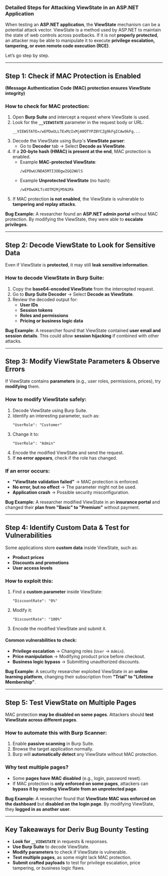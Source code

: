 ### **Detailed Steps for Attacking ViewState in an ASP.NET Application**

When testing an **ASP.NET application**, the **ViewState** mechanism can be a potential attack vector. ViewState is a method used by ASP.NET to maintain the state of web controls across postbacks. If it is not **properly protected**, an attacker may be able to manipulate it to execute **privilege escalation, tampering, or even remote code execution (RCE)**.

Let’s go step by step.

---

## **Step 1: Check if MAC Protection is Enabled**
**(Message Authentication Code (MAC) protection ensures ViewState integrity)**

### **How to check for MAC protection:**
1. Open **Burp Suite** and intercept a request where ViewState is used.
2. Look for the **`__VIEWSTATE`** parameter in the request body or URL:
   ```
   __VIEWSTATE=/wEPDwULLTExMzIxMjA0OTYPZBYCZg9kFgICAw9kFg...
   ```
3. Decode the ViewState using Burp's **ViewState parser**:
   - Go to **Decoder** tab → Select **Decode as ViewState**.
4. If a **20-byte hash (HMAC) is present at the end**, MAC protection is enabled.
   - Example **MAC-protected ViewState**:
     ```
     /wEPDwUJNDA5MTI3ODgwZGQ2WUlS
     ```
   - Example **Unprotected ViewState** (no hash):
     ```
     /wEPDwUKLTc4OTM2MjM5N2Rk
     ```
5. If MAC protection **is not enabled**, the ViewState is vulnerable to **tampering and replay attacks**.

**Bug Example:**
A researcher found an **ASP.NET admin portal** without MAC protection. By modifying the ViewState, they were able to **escalate privileges**.

---

## **Step 2: Decode ViewState to Look for Sensitive Data**
Even if ViewState is **protected**, it may still **leak sensitive information**.

### **How to decode ViewState in Burp Suite:**
1. Copy the **base64-encoded ViewState** from the intercepted request.
2. Go to **Burp Suite Decoder** → Select **Decode as ViewState**.
3. Review the decoded output for:
   - **User IDs**
   - **Session tokens**
   - **Roles and permissions**
   - **Pricing or business logic data**

**Bug Example:**
A researcher found that ViewState contained **user email and session details**. This could allow **session hijacking** if combined with other attacks.

---

## **Step 3: Modify ViewState Parameters & Observe Errors**
If ViewState contains **parameters** (e.g., user roles, permissions, prices), try **modifying** them.

### **How to modify ViewState safely:**
1. Decode ViewState using Burp Suite.
2. Identify an interesting parameter, such as:
   ```
   "UserRole": "Customer"
   ```
3. Change it to:
   ```
   "UserRole": "Admin"
   ```
4. Encode the modified ViewState and send the request.
5. If **no error appears**, check if the role has changed.

### **If an error occurs:**
- **"ViewState validation failed"** → MAC protection is enforced.
- **No error, but no effect** → The parameter might not be used.
- **Application crash** → Possible security misconfiguration.

**Bug Example:**
A researcher modified ViewState in an **insurance portal** and changed their **plan from "Basic" to "Premium"** without payment.

---

## **Step 4: Identify Custom Data & Test for Vulnerabilities**
Some applications store **custom data** inside ViewState, such as:
- **Product prices**
- **Discounts and promotions**
- **User access levels**

### **How to exploit this:**
1. Find a **custom parameter** inside ViewState:
   ```
   "DiscountRate": "0%"
   ```
2. Modify it:
   ```
   "DiscountRate": "100%"
   ```
3. Encode the modified ViewState and submit it.

#### **Common vulnerabilities to check:**
- **Privilege escalation** → Changing roles (`User` → `Admin`).
- **Price manipulation** → Modifying product price before checkout.
- **Business logic bypass** → Submitting unauthorized discounts.

**Bug Example:**
A security researcher exploited ViewState in an **online learning platform**, changing their subscription from **"Trial" to "Lifetime Membership"**.

---

## **Step 5: Test ViewState on Multiple Pages**
MAC protection **may be disabled on some pages**. Attackers should **test ViewState across different pages**.

### **How to automate this with Burp Scanner:**
1. Enable **passive scanning** in Burp Suite.
2. Browse the target application normally.
3. Burp will **automatically detect** any ViewState without MAC protection.

### **Why test multiple pages?**
- Some **pages have MAC disabled** (e.g., login, password reset).
- If MAC protection is **only enforced on some pages**, attackers can **bypass it by sending ViewState from an unprotected page**.

**Bug Example:**
A researcher found that **ViewState MAC was enforced on the dashboard** but **disabled on the login page**. By modifying ViewState, they **logged in as another user**.

---

## **Key Takeaways for Deriv Bug Bounty Testing**
- **Look for `__VIEWSTATE`** in requests & responses.
- **Use Burp Suite** to decode ViewState.
- **Modify parameters** to check if ViewState is vulnerable.
- **Test multiple pages**, as some might lack MAC protection.
- **Submit crafted payloads** to test for privilege escalation, price tampering, or business logic flaws.
